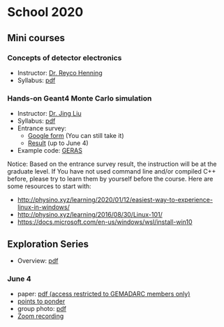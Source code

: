 # School 2020

## Mini courses

### Concepts of detector electronics

- Instructor: [Dr. Reyco Henning](https://physics.unc.edu/people/henning-reyco/)
- Syllabus: [pdf](https://drive.google.com/uc?id=1uJn-FfTwSogvqS7U1EsVxYNSzNiWf0e4)

### Hands-on Geant4 Monte Carlo simulation

- Instructor: [Dr. Jing Liu](https://www.usd.edu/faculty-and-staff/Jing-Liu)
- Syllabus: [pdf](https://drive.google.com/uc?id=1cjcMI-b14TmEeRYa-9AbSPLFyEQrMJPl)
- Entrance survey:
  - [Google form](https://forms.gle/N8nxcX6RSWPgkuEU9) (You can still take it)
  - [Result](https://drive.google.com/uc?id=12cPfzcersbh01G5jJ3N7QkBCRIwqBEXA) (up to June 4)
- Example code: [GERAS](http://physino.xyz/gears)

Notice: Based on the entrance survey result, the instruction will be at the graduate level. If You have not used command line and/or compiled C++ before, please try to learn them by yourself before the course. Here are some resources to start with:

- http://physino.xyz/learning/2020/01/12/easiest-way-to-experience-linux-in-windows/
- http://physino.xyz/learning/2016/08/30/Linux-101/
- https://docs.microsoft.com/en-us/windows/wsl/install-win10

## Exploration Series

- Overview: [pdf](https://drive.google.com/uc?id=1GweH-ZcilGQiPIrHUoUx-BsFVf6vNArS)

### June 4
- paper: [pdf (access restricted to GEMADARC members only)](https://drive.google.com/uc?id=11Q8BuMS3_Ew9xEv6o4wHdiajegY-hH9q)
- [points to ponder](https://drive.google.com/uc?id=1z3ZVRYLOMBlVekrTUmoysUVphdf6iwih)
- group photo: [pdf](https://drive.google.com/uc?id=1P32xstwtbB-BiAZTgoickpIAIDifGtys)
- [Zoom recording](https://usd.zoom.us/rec/share/3udEEPbUqVlIRc_87EHfRbEPAqr-eaa82yQW-KVZn8z6Hh3omlHn8-9crxct3lo?startTime=1591274999000)
